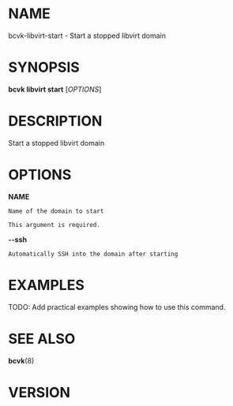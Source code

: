 # NAME

bcvk-libvirt-start - Start a stopped libvirt domain

# SYNOPSIS

**bcvk libvirt start** [*OPTIONS*]

# DESCRIPTION

Start a stopped libvirt domain

# OPTIONS

<!-- BEGIN GENERATED OPTIONS -->
**NAME**

    Name of the domain to start

    This argument is required.

**--ssh**

    Automatically SSH into the domain after starting

<!-- END GENERATED OPTIONS -->

# EXAMPLES

TODO: Add practical examples showing how to use this command.

# SEE ALSO

**bcvk**(8)

# VERSION

<!-- VERSION PLACEHOLDER -->
